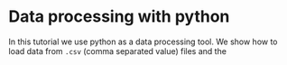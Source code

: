 # Data processing with python

In this tutorial we use python as a data processing tool.
We show how to load data from `.csv` (comma separated value) files and the 
